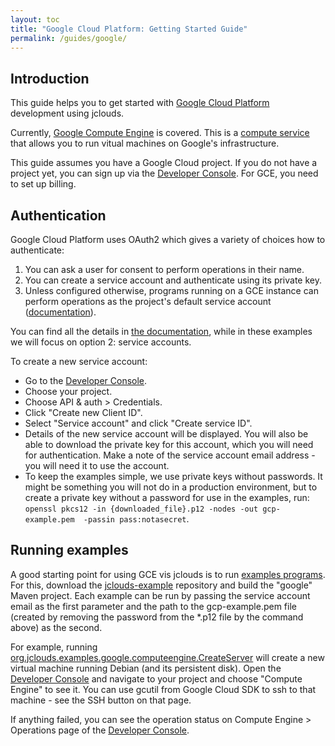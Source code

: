 ```yaml
---
layout: toc
title: "Google Cloud Platform: Getting Started Guide"
permalink: /guides/google/
---
```


## <a id="intro"></a>Introduction
This guide helps you to get started with [Google Cloud Platform](https://cloud.google.com/) development using jclouds.

Currently, [Google Compute Engine](https://developers.google.com/compute/) is covered. This is a [compute service](http://jclouds.apache.org/start/compute/) that allows you to run vitual machines on Google's infrastructure.

This guide assumes you have a Google Cloud project. If you do not have a project yet, you can sign up via the [Developer Console](https://console.developers.google.com/). For GCE, you need to set up billing.

## <a id="auth"></a>Authentication
Google Cloud Platform uses OAuth2 which gives a variety of choices how to authenticate:

1. You can ask a user for consent to perform operations in their name.
2. You can create a service account and authenticate using its private key.
3. Unless configured otherwise, programs running on a GCE instance can perform operations as the project's default service account ([documentation](https://developers.google.com/compute/docs/authentication)).

You can find all the details in [the documentation](https://developers.google.com/accounts/docs/OAuth2), while in these examples we will focus on option 2: service accounts.

To create a new service account:

  * Go to the [Developer Console](https://console.developers.google.com/).
  * Choose your project.
  * Choose API & auth > Credentials.
  * Click "Create new Client ID".
  * Select "Service account" and click "Create service ID".
  * Details of the new service account will be displayed. You will also be able to download the private key for this account, which you will need for authentication. Make a note of the service account email address - you will need it to use the account.
  * To keep the examples simple, we use private keys without passwords. It might be something you will not do in a production environment, but to create a private key without a password for use in the examples, run: `openssl pkcs12 -in {downloaded_file}.p12 -nodes -out gcp-example.pem  -passin pass:notasecret`.

## <a id="examples"></a>Running examples
A good starting point for using GCE vis jclouds is to run [examples programs](https://github.com/jclouds/jclouds-examples/tree/master/google/src/main/java/org/jclouds/examples/google/computeengine). For this, download the [jclouds-example](https://github.com/jclouds/jclouds-examples) repository and build the "google" Maven project. Each example can be run by passing the service account email as the first parameter and the path to the gcp-example.pem file (created by removing the password from the *.p12 file by the command above) as the second.

For example, running [org.jclouds.examples.google.computeengine.CreateServer](https://github.com/jclouds/jclouds-examples/blob/master/google/src/main/java/org/jclouds/examples/google/computeengine/CreateServer.java) will create a new virtual machine running Debian (and its persistent disk). Open the [Developer Console](https://console.developers.google.com/) and navigate to your project and choose "Compute Engine" to see it. You can use gcutil from Google Cloud SDK to ssh to that machine - see the SSH button on that page.

If anything failed, you can see the operation status on Compute Engine > Operations page of the [Developer Console](https://console.developers.google.com/).

